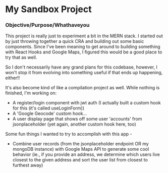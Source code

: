 # My Sandbox Project

### Objective/Purpose/Whathaveyou

This project is really just to experiment a bit in the MERN stack. I started out by just throwing together a quick CRA and building out some basic components. Since I've been meaning to get around to building something with React Hooks and Google Maps, I figured this would be a good place to try that as well.

So I don't necessarily have any grand plans for this codebase, however, I won't stop it from evolving into something useful if that ends up happening, either!!

It's also become kind of like a compilation project as well. While nothing is finished, I'm working on:

* A register/login component with jwt auth (I actually built a custom hook for this (it's called useLoginForm))
* A 'Google Geocode' custom hook...
* A user display page that shows off some user 'accounts' from jsonplaceholder (yet again, another custom hook here, too)

Some fun things I wanted to try to accomplish with this app -

* Combine user records (from the jsonplaceholder endpoint OR my mongoDB instance) with Google Maps API to generate some cool behavior (ie., if you provide an address, we determine which users live closest to the given address and sort the user list from closest to furthest away)
